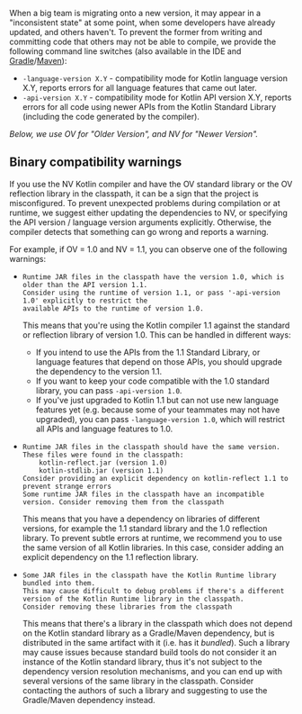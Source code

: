 [//]: # (title: 兼容模式)

When a big team is migrating onto a new version, it may appear in a "inconsistent state" at some point, when some developers have already updated, and others haven't. To prevent the former from writing and committing code that others may not be able to compile, we provide the following command line switches (also available in the IDE and [Gradle](gradle.md#编译器选项)/[Maven](maven.md#指定编译器选项)):   

- `-language-version X.Y` - compatibility mode for Kotlin language version X.Y, reports errors for all language features that came out later.
- `-api-version X.Y` - compatibility mode for Kotlin API version X.Y, reports errors for all code using newer APIs from the Kotlin Standard Library (including the code generated by the compiler).

*Below, we use OV for "Older Version", and NV for "Newer Version".* 

## Binary compatibility warnings

If you use the NV Kotlin compiler and have the OV standard library or the OV reflection library in the classpath, it can be a sign that the project is misconfigured.
To prevent unexpected problems during compilation or at runtime, we suggest either updating the dependencies to NV, or specifying the API version / language version arguments explicitly.
Otherwise, the compiler detects that something can go wrong and reports a warning.

For example, if OV = 1.0 and NV = 1.1, you can observe one of the following warnings:

*
    ```
    Runtime JAR files in the classpath have the version 1.0, which is older than the API version 1.1. 
    Consider using the runtime of version 1.1, or pass '-api-version 1.0' explicitly to restrict the 
    available APIs to the runtime of version 1.0.
    ```

    This means that you're using the Kotlin compiler 1.1 against the standard or reflection library of version 1.0. This can be handled in different ways:
    * If you intend to use the APIs from the 1.1 Standard Library, or language features that depend on those APIs, you should upgrade the dependency to the version 1.1.
    * If you want to keep your code compatible with the 1.0 standard library, you can pass `-api-version 1.0`.
    * If you've just upgraded to Kotlin 1.1 but can not use new language features yet (e.g. because some of your teammates may not have upgraded), you can pass `-language-version 1.0`, which will restrict all APIs and language features to 1.0.

* 
    ```
    Runtime JAR files in the classpath should have the same version. These files were found in the classpath:
        kotlin-reflect.jar (version 1.0)
        kotlin-stdlib.jar (version 1.1)
    Consider providing an explicit dependency on kotlin-reflect 1.1 to prevent strange errors
    Some runtime JAR files in the classpath have an incompatible version. Consider removing them from the classpath
    ```
    
    This means that you have a dependency on libraries of different versions, for example the 1.1 standard library and the 1.0 reflection library. To prevent subtle errors at runtime, we recommend you to use the same version of all Kotlin libraries. In this case, consider adding an explicit dependency on the 1.1 reflection library.

*
    ```
    Some JAR files in the classpath have the Kotlin Runtime library bundled into them. 
    This may cause difficult to debug problems if there's a different version of the Kotlin Runtime library in the classpath. 
    Consider removing these libraries from the classpath
    ```
    
    This means that there's a library in the classpath which does not depend on the Kotlin standard library as a Gradle/Maven dependency, but is distributed in the same artifact with it (i.e. has it _bundled_). Such a library may cause issues because standard build tools do not consider it an instance of the Kotlin standard library, thus it's not subject to the dependency version resolution mechanisms, and you can end up with several versions of the same library in the classpath. Consider contacting the authors of such a library and suggesting to use the Gradle/Maven dependency instead.

